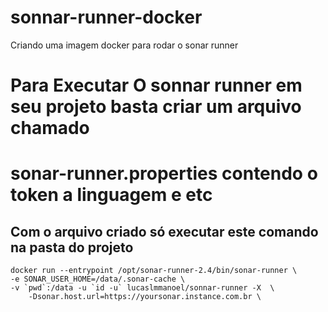 # sonnar-runner-docker
Criando uma imagem docker para rodar o sonar runner


# Para Executar O sonnar runner em seu projeto basta criar um arquivo chamado
# sonar-runner.properties contendo o token a linguagem e etc



## Com o arquivo criado só executar este comando na pasta do projeto

	docker run --entrypoint /opt/sonar-runner-2.4/bin/sonar-runner \
	-e SONAR_USER_HOME=/data/.sonar-cache \
	-v `pwd`:/data -u `id -u` lucaslmmanoel/sonnar-runner -X  \
		-Dsonar.host.url=https://yoursonar.instance.com.br \

